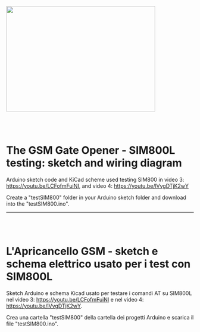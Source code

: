 <img align="center" src="https://github.com/maudeve-it/The-Gate-Opener_SIM800L-testing-code/blob/main/Apricancello_testing_SIM800.png" width="400" height="283">

<br><br>

# The GSM Gate Opener - SIM800L testing: sketch and wiring diagram

Arduino sketch code and KiCad scheme used testing SIM800 in video 3: https://youtu.be/LCFofmFuiNI, and video 4: https://youtu.be/lVvgDTjK2wY

Create a "testSIM800" folder in your Arduino sketch folder and download into the "testSIM800.ino". 


---

<br><br>

# L'Apricancello GSM - sketch e schema elettrico usato per i test con SIM800L

Sketch Arduino e schema Kicad usato per testare i comandi AT su SIM800L nel video 3: https://youtu.be/LCFofmFuiNI e nel video 4: https://youtu.be/lVvgDTjK2wY.

Crea una cartella "testSIM800" della cartella dei progetti Arduino e scarica il file "testSIM800.ino". 


